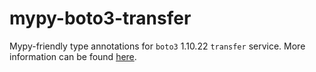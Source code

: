 # mypy-boto3-transfer

Mypy-friendly type annotations for `boto3` 1.10.22 `transfer` service.
More information can be found [here](https://github.com/vemel/mypy_boto3).